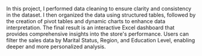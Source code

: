 In this project, I performed data cleaning to ensure clarity and consistency in the dataset. I then organized the data using structured tables, followed by the creation of pivot tables and dynamic charts to enhance data interpretation. The final result is an interactive Excel dashboard that provides comprehensive insights into the store's performance. Users can filter the sales data by Marital Status, Region, and Education Level, enabling deeper and more personalized analysis.

